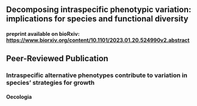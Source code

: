 ## Decomposing intraspecific phenotypic variation: implications for species and functional diversity
#### preprint available on bioRxiv: https://www.biorxiv.org/content/10.1101/2023.01.20.524990v2.abstract

## Peer-Reviewed Publication
### Intraspecific alternative phenotypes contribute to variation in species’ strategies for growth
#### Oecologia

